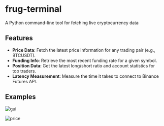 # frug-terminal
A Python command-line tool for fetching live cryptocurrency data

## Features

- **Price Data**: Fetch the latest price information for any trading pair (e.g., BTCUSDT).
- **Funding Info**: Retrieve the most recent funding rate for a given symbol.
- **Position Data**: Get the latest long/short ratio and account statistics for top traders.
- **Latency Measurement**: Measure the time it takes to connect to Binance Futures API.

## Examples


![gui](https://github.com/user-attachments/assets/5026c69a-e741-4b52-b28b-648b9604b68c)



![price](https://github.com/user-attachments/assets/b8ae555b-2fb0-420a-a5a5-1cc781062ad5)
